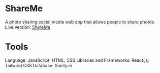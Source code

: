 # ShareMe
A photo sharing social media web app that allows people to share photos.
Live version: [ShareMe](https://shareme-yuhao.netlify.app)

# Tools
Language: JavaScript, HTML, CSS
Libraries and Frameworks: React.js, Tailwind CSS
Database: Sanity.io
